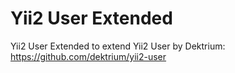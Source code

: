 # Yii2 User Extended
Yii2 User Extended to extend Yii2 User by Dektrium: https://github.com/dektrium/yii2-user
